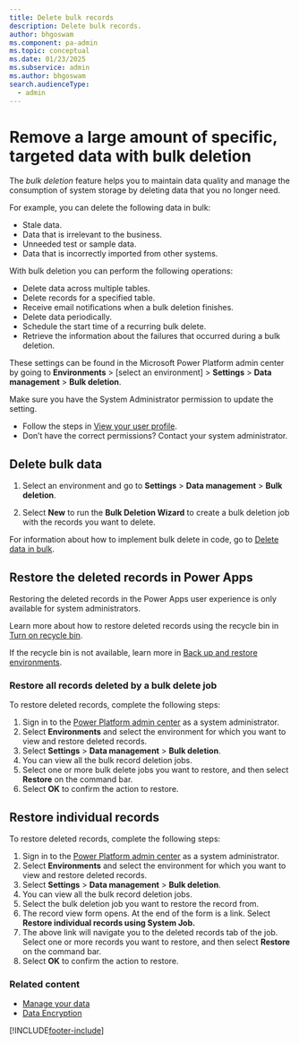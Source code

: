 ```yaml
---
title: Delete bulk records 
description: Delete bulk records.
author: bhgoswam 
ms.component: pa-admin
ms.topic: conceptual
ms.date: 01/23/2025
ms.subservice: admin
ms.author: bhgoswam
search.audienceType: 
  - admin
---
```

# Remove a large amount of specific, targeted data with bulk deletion 

The *bulk deletion* feature helps you to maintain data quality and manage the consumption of system storage by deleting data that you no longer need.  
  
 For example, you can delete the following data in bulk:  
  
- Stale data.  
- Data that is irrelevant to the business.   
- Unneeded test or sample data.  
- Data that is incorrectly imported from other systems.  
  
With bulk deletion you can perform the following operations:  
  
- Delete data across multiple tables.   
- Delete records for a specified table.   
- Receive email notifications when a bulk deletion finishes.   
- Delete data periodically.   
- Schedule the start time of a recurring bulk delete.   
- Retrieve the information about the failures that occurred during a bulk deletion.  

These settings can be found in the Microsoft Power Platform admin center by going to **Environments** > [select an environment] > **Settings** > **Data management** > **Bulk deletion**.

Make sure you have the System Administrator permission to update the setting.

- Follow the steps in [View your user profile](/powerapps/user/view-your-user-profile).
- Don’t have the correct permissions? Contact your system administrator.

  
## Delete bulk data 
  
1. Select an environment and go to **Settings** > **Data management** > **Bulk deletion**.
  
2. Select **New** to run the **Bulk Deletion Wizard** to create a bulk deletion job with the records you want to delete.  
  
For information about how to implement bulk delete in code, go to [Delete data in bulk](/powerapps/developer/common-data-service/delete-data-bulk). 

## Restore the deleted records in Power Apps

Restoring the deleted records in the Power Apps user experience is only available for system administrators.

Learn more about how to restore deleted records using the recycle bin in [Turn on recycle bin](restore-deleted-table-records.md).
   
If the recycle bin is not available, learn more in [Back up and restore environments](backup-restore-environments.md).

### Restore all records deleted by a bulk delete job

To restore deleted records, complete the following steps:

1. Sign in to the [Power Platform admin center](https://admin.powerplatform.microsoft.com) as a system administrator.
1. Select **Environments** and select the environment for which you want to view and restore deleted records.
1. Select **Settings** > **Data management** > **Bulk deletion**.
1. You can view all the bulk record deletion jobs.
1. Select one or more bulk delete jobs you want to restore, and then select **Restore** on the command bar.
1. Select **OK** to confirm the action to restore.

## Restore individual records
To restore deleted records, complete the following steps:

1. Sign in to the [Power Platform admin center](https://admin.powerplatform.microsoft.com) as a system administrator.
2. Select **Environments** and select the environment for which you want to view and restore deleted records.
3. Select **Settings** > **Data management** > **Bulk deletion**.
4. You can view all the bulk record deletion jobs.
5. Select the bulk deletion job you want to restore the record from.
6. The record view form opens. At the end of the form is a link. Select **Restore individual records using System Job.**
7. The above link will navigate you to the deleted records tab of the job. Select one or more records you want to restore, and then select **Restore** on the command bar.
8. Select **OK** to confirm the action to restore.

### Related content
- [Manage your data](add-remove-sample-data.md)   
- [Data Encryption](data-encryption.md)


[!INCLUDE[footer-include](../includes/footer-banner.md)]
